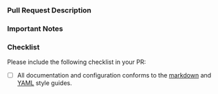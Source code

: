 ### Pull Request Description

<!--
- Please describe the nature of your PR here, as well as the motivation for it.
- If it fixes an open issue, please mention that issue number here.
-->

### Important Notes

<!--
- Mention important elements of the design.
- Mention any notable changes to APIs.
-->

### Checklist

Please include the following checklist in your PR:

- [ ] All documentation and configuration conforms to the [markdown](https://github.com/enso-org/enso/blob/main/docs/style-guide/markdown.md) and [YAML](https://github.com/enso-org/enso/blob/main/docs/style-guide/yaml.md) style guides.

